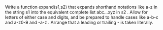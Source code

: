  Write a function expand(s1,s2) that expands shorthand notations like a-z in the string s1 into the equivalent complete list abc...xyz in s2 . Allow for letters of either case and digits, and be prepared to handle cases like a-b-c and a-z0-9 and -a-z . Arrange that a leading or trailing - is taken literally.
